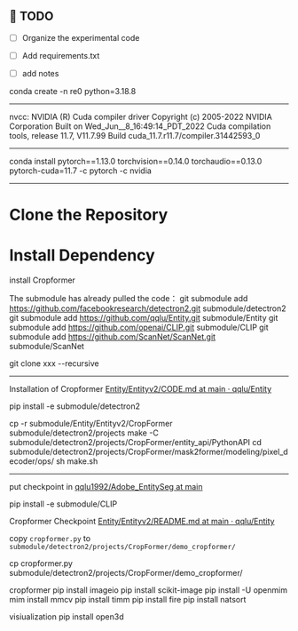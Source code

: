 
## 🚩 TODO
- [ ]  Organize the experimental code
- [ ]  Add requirements.txt
- [ ]  add notes



conda create -n re0 python=3.18.8

---

nvcc: NVIDIA (R) Cuda compiler driver
Copyright (c) 2005-2022 NVIDIA Corporation
Built on Wed_Jun__8_16:49:14_PDT_2022
Cuda compilation tools, release 11.7, V11.7.99
Build cuda_11.7.r11.7/compiler.31442593_0

---

conda install pytorch==1.13.0 torchvision==0.14.0 torchaudio==0.13.0 pytorch-cuda=11.7 -c pytorch -c nvidia

---

# Clone the Repository


# Install Dependency


install Cropformer

The submodule has already pulled the code：
git submodule add https://github.com/facebookresearch/detectron2.git submodule/detectron2
git submodule add https://github.com/qqlu/Entity.git submodule/Entity
git submodule add https://github.com/openai/CLIP.git submodule/CLIP
git submodule add https://github.com/ScanNet/ScanNet.git submodule/ScanNet

git clone xxx --recursive


---

Installation of Cropformer [Entity/Entityv2/CODE.md at main · qqlu/Entity](https://github.com/qqlu/Entity/blob/main/Entityv2/CODE.md)


pip install -e submodule/detectron2

cp -r submodule/Entity/Entityv2/CropFormer submodule/detectron2/projects
make -C submodule/detectron2/projects/CropFormer/entity_api/PythonAPI
cd submodule/detectron2/projects/CropFormer/mask2former/modeling/pixel_decoder/ops/
sh make.sh 

---

put checkpoint in [qqlu1992/Adobe_EntitySeg at main](https://huggingface.co/datasets/qqlu1992/Adobe_EntitySeg/tree/main/CropFormer_model/Entity_Segmentation/Mask2Former_hornet_3x)

pip install -e submodule/CLIP



Cropformer Checkpoint
[Entity/Entityv2/README.md at main · qqlu/Entity](https://github.com/qqlu/Entity/blob/main/Entityv2/README.md#model-zoo)

copy `cropformer.py` to `submodule/detectron2/projects/CropFormer/demo_cropformer/`

cp cropformer.py submodule/detectron2/projects/CropFormer/demo_cropformer/

cropformer
pip install imageio
pip install scikit-image
pip install -U openmim
mim install mmcv
pip install timm
pip install fire
pip install natsort

visiualization
pip install open3d